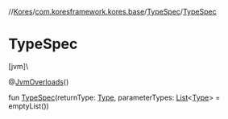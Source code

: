 //[Kores](../../../index.md)/[com.koresframework.kores.base](../index.md)/[TypeSpec](index.md)/[TypeSpec](-type-spec.md)

# TypeSpec

[jvm]\

@[JvmOverloads](https://kotlinlang.org/api/latest/jvm/stdlib/kotlin.jvm/-jvm-overloads/index.html)()

fun [TypeSpec](-type-spec.md)(returnType: [Type](https://docs.oracle.com/javase/8/docs/api/java/lang/reflect/Type.html), parameterTypes: [List](https://kotlinlang.org/api/latest/jvm/stdlib/kotlin.collections/-list/index.html)<[Type](https://docs.oracle.com/javase/8/docs/api/java/lang/reflect/Type.html)> = emptyList())
